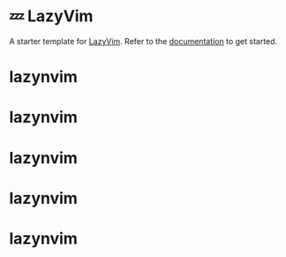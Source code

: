 # 💤 LazyVim

A starter template for [LazyVim](https://github.com/LazyVim/LazyVim).
Refer to the [documentation](https://lazyvim.github.io/installation) to get started.
# lazynvim
# lazynvim
# lazynvim
# lazynvim
# lazynvim
